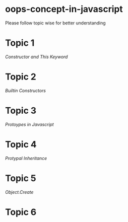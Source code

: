 # oops-concept-in-javascript

Please follow topic wise for better understanding

# Topic 1

_Constructor and This Keyword_

# Topic 2

_Builtin Constructors_

# Topic 3

_Protoypes in Javascript_

# Topic 4

_Protypal Inheritance_

# Topic 5

_Object.Create_

# Topic 6
